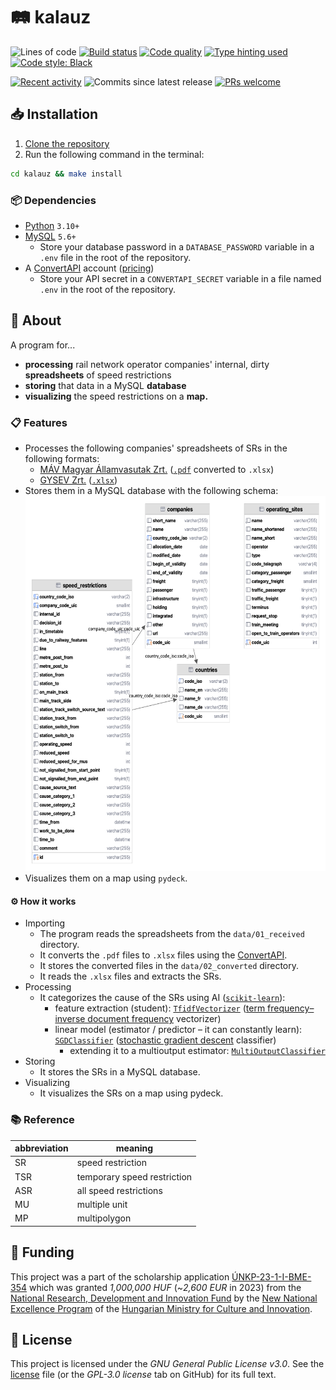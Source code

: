 # 🛤️ kalauz

![Lines of code](https://img.shields.io/badge/lines_of_code-2k+-blue)
[![Build status](https://scrutinizer-ci.com/g/gy-mate/kalauz/badges/build.png?b=master)](https://scrutinizer-ci.com/g/gy-mate/kalauz/build-status/master)
[![Code quality](https://img.shields.io/scrutinizer/quality/g/gy-mate/kalauz/main)](https://scrutinizer-ci.com/g/gy-mate/kalauz/)
[![Type hinting used](https://img.shields.io/badge/type_hinting-used-brightgreen)](https://docs.python.org/3/library/typing.html)
[![Code style: Black](https://img.shields.io/badge/code_style-black-black.svg)](https://github.com/psf/black)

[![Recent activity](https://img.shields.io/github/commit-activity/m/gy-mate/kalauz)](https://github.com/gy-mate/moodle-to-vikwikiquiz/commits/main/)
![Commits since latest release](https://img.shields.io/github/commits-since/gy-mate/kalauz/latest)
[![PRs welcome](https://img.shields.io/badge/PRs-welcome-brightgreen)](https://docs.github.com/en/pull-requests/collaborating-with-pull-requests/proposing-changes-to-your-work-with-pull-requests/creating-a-pull-request)

## 📥 Installation

1. [Clone the repository](https://docs.github.com/en/repositories/creating-and-managing-repositories/cloning-a-repository)
1. Run the following command in the terminal:

  ```bash
  cd kalauz && make install
  ```


### 📦 Dependencies

- [Python](https://www.python.org/downloads/) `3.10+`
- [MySQL](https://dev.mysql.com/downloads/mysql/) `5.6+`
  - Store your database password in a `DATABASE_PASSWORD` variable 
    in a `.env` file in the root of the repository.
- A [ConvertAPI](https://www.convertapi.com) account ([pricing](https://www.convertapi.com/prices))
  - Store your API secret in a `CONVERTAPI_SECRET` variable 
    in a file named `.env` in the root of the repository.


## 📖 About

A program for...
- **processing** rail network operator companies' internal, dirty **spreadsheets** of speed restrictions
- **storing** that data in a MySQL **database**
- **visualizing** the speed restrictions on a **map.**


### 📋 Features

- Processes the following companies' spreadsheets of SRs in the following formats:
  - [MÁV Magyar Államvasutak Zrt.](https://www.mavcsoport.hu/mav/bemutatkozas) ([`.pdf`](data/01_received/MÁV_cwledhksbsdjhsb.pdf) converted to `.xlsx`)
  - [GYSEV Zrt.](https://www2.gysev.hu/palyavasuti-uzletag) ([`.xlsx`](data/02_converted/GYSEV_2022-05-13_ASR.xlsx))
- Stores them in a MySQL database with the following schema:
  <!--- TODO: report images below not rendering correctly in the Preview panel to JetBrains developers --->
  <!--- TODO: replace the .png extension below with .svg when https://youtrack.jetbrains.com/issue/DBE-17864/ is fixed -->
  <picture>
    <source media="(prefers-color-scheme: light)" srcset="img/database_schema_light.png" height="600"/>
    <source media="(prefers-color-scheme: dark)" srcset="img/database_schema_dark.png" height="600"/>
    <img src="img/database_schema_light.png" alt="Database schema for SRs" height="600"/>
  </picture>
- Visualizes them on a map using `pydeck`.


#### ⚙️ How it works

- Importing
  - The program reads the spreadsheets from the `data/01_received` directory.
  - It converts the `.pdf` files to `.xlsx` files using the [ConvertAPI](https://convertapi.com).
  - It stores the converted files in the `data/02_converted` directory.
  - It reads the `.xlsx` files and extracts the SRs.
- Processing
  - It categorizes the cause of the SRs using AI ([`scikit-learn`](https://scikit-learn.org/stable/index.html)):
    - feature extraction (student): [`TfidfVectorizer`](https://scikit-learn.org/stable/modules/generated/sklearn.feature_extraction.text.TfidfVectorizer.html) ([term frequency–inverse document frequency](https://en.wikipedia.org/wiki/Tf–idf) vectorizer)
    - linear model (estimator / predictor – it can constantly learn): [`SGDClassifier`](https://scikit-learn.org/stable/modules/generated/sklearn.linear_model.SGDClassifier.html) ([stochastic gradient descent](https://en.wikipedia.org/wiki/Stochastic_gradient_descent) classifier)
      - extending it to a multioutput estimator: [`MultiOutputClassifier`](https://scikit-learn.org/stable/modules/generated/sklearn.multioutput.MultiOutputClassifier.html#sklearn.multioutput.MultiOutputClassifier)
- Storing
  - It stores the SRs in a MySQL database.
- Visualizing
  - It visualizes the SRs on a map using pydeck.


### 📚 Reference

| abbreviation | meaning                     |
|--------------|-----------------------------|
| SR           | speed restriction           |
| TSR          | temporary speed restriction |
| ASR          | all speed restrictions      |
| MU           | multiple unit               |
| MP           | multipolygon                |


## 🏦 Funding

This project was a part of the scholarship application [ÚNKP-23-1-I-BME-354](https://archive.org/download/scholarship_funding_contract_unkp-23-1-i-bme-354_20231010/scholarship_funding_contract_U%CC%81NKP-23-1-I-BME-354_20231010.pdf) 
which was granted _1,000,000 HUF_ (~_2,600 EUR_ in 2023)
from the [National Research, Development and Innovation Fund](https://nkfih.gov.hu/palyazoknak/nkfi-alap/unkp-23-tamogatott-intezmenyek)
by the [New National Excellence Program](https://www.unkp.gov.hu/palyazatok/felsooktatasi-alapkepzes-hallgatoi-kutatoi-osztondij) 
of the [Hungarian Ministry for Culture and Innovation](https://kormany.hu/kulturalis-es-innovacios-miniszterium).


## 📜 License

This project is licensed under the _GNU General Public License v3.0_.
See the [license](copying.txt) file (or the _GPL-3.0 license_ tab on GitHub) for its full text.
